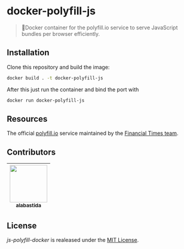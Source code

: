 # docker-polyfill-js

> 🐳Docker container for the polyfill.io service to serve JavaScript bundles per browser efficiently.

## Installation

Clone this repository and build the image:

```bash
docker build . -t docker-polyfill-js
```

After this just run the container and bind the port with

```bash
docker run docker-polyfill-js
```

## Resources

The official [polyfill.io](https://polyfill.io/v2/docs/) service maintained by the [Financial Times team](https://github.com/Financial-Times/).

## Contributors

<table><thead><tr><th align="center"><a href="https://github.com/fvj"><img src="https://avatars2.githubusercontent.com/u/1277213?v=4" width="100px;" style="max-width:100%;"><br><sub>alabastida</sub></a><br></th></tbody></table>

## License

*js-polyfill-docker* is realeased under the [MIT License](./LICENSE).
